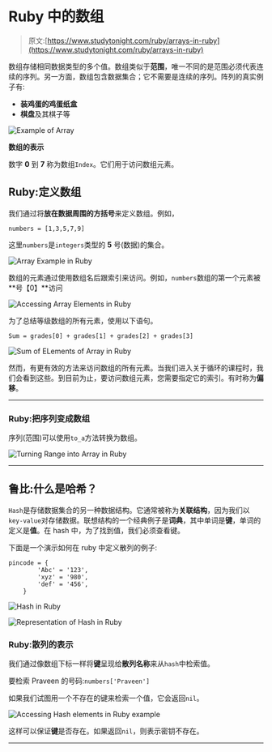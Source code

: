 # Ruby 中的数组

> 原文:[https://www.studytonight.com/ruby/arrays-in-ruby](https://www.studytonight.com/ruby/arrays-in-ruby)

数组存储相同数据类型的多个值。数组类似于**范围**，唯一不同的是范围必须代表连续的序列。另一方面，数组包含数据集合；它不需要是连续的序列。阵列的真实例子有:

*   **装鸡蛋的鸡蛋纸盒**
*   **棋盘**及其棋子等

![Example of Array](../Images/fcf4f327ec90a438aaae03dc9fa48a9a.png)

**数组的表示**

数字 **0** 到 **7** 称为数组`Index`。它们用于访问数组元素。

## Ruby:定义数组

我们通过将**放在数据周围的方括号**来定义数组。例如，

```
numbers = [1,3,5,7,9]
```

这里`numbers`是`integers`类型的 **5** 号(数据)的集合。

![Array Example in Ruby](../Images/a19e589fb95348834f387e2f05f2d35c.png)

数组的元素通过使用数组名后跟索引来访问。例如，`numbers`数组的第一个元素被**号【0】**访问

![Accessing Array Elements in Ruby](../Images/1c530c1b398220da6acef406074dbc35.png)

为了总结等级数组的所有元素，使用以下语句。

```
Sum = grades[0] + grades[1] + grades[2] + grades[3]
```

![Sum of ELements of Array in Ruby](../Images/f2b100a3736d579d63639f331bb054d2.png)

然而，有更有效的方法来访问数组的所有元素。当我们进入关于循环的课程时，我们会看到这些。到目前为止，要访问数组元素，您需要指定它的索引。有时称为**偏移**。

* * *

### Ruby:把序列变成数组

序列(范围)可以使用`to_a`方法转换为数组。

![Turning Range into Array in Ruby](../Images/4af1489968e8bee3657b3d882482a709.png)

* * *

## 鲁比:什么是哈希？

`Hash`是存储数据集合的另一种数据结构。它通常被称为**关联结构**，因为我们以`key-value`对存储数据。联想结构的一个经典例子是**词典**，其中单词是**键**，单词的定义是**值**。在 hash 中，为了找到值，我们必须查看键。

下面是一个演示如何在 ruby 中定义散列的例子:

```
pincode = {
		'Abc' = '123',
		'xyz' = '980',
		'def' = '456',
	}	

```

![Hash in Ruby](../Images/aef9e98554dad006e430f828d2f49f5c.png)

![Representation of Hash in Ruby](../Images/97cc4227b8b79a1f16028a6fcbfdddf1.png)

### Ruby:散列的表示

我们通过像数组下标一样将**键**呈现给**散列名称**来从`hash`中检索值。

要检索 Praveen 的号码:`numbers['Praveen']`

如果我们试图用一个不存在的键来检索一个值，它会返回`nil`。

![Accessing Hash elements in Ruby example](../Images/c9bedc56b2bfa04af0f6fc58b4db2f43.png)

这样可以保证**键**是否存在。如果返回`nil`，则表示密钥不存在。

* * *